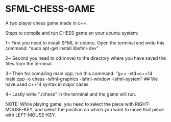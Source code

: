 # SFML-CHESS-GAME

A two player chess game made in c++. 

Steps to compile and run CHESS game on your ubuntu system:

1~ First you need to install SFML in ubuntu. Open the terminal and write this command:
	"sudo apt-get install libsfml-dev"

2~ Second you need to cd(move) to the directory where you have saved the files from the terminal.

3~ Then for compiling main.cpp, run this command:
   "g++ -std=c++14 main.cpp -o chess -lsfml-graphics -lsfml-window -lsfml-system"   ## We have used c++14 syntax in major cases

4~ Lastly write "./chess" in the terminal and the game will run.

NOTE: While playing game, you need to select the piece with RIGHT-MOUSE-KEY, and select the position on which you want to move that piece with LEFT-MOUSE-KEY.
